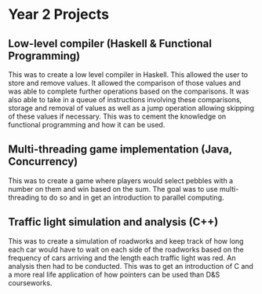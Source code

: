 # Year 2 Projects

## Low-level compiler (Haskell & Functional Programming)

This was to create a low level compiler in Haskell. This allowed the user to store and remove values. It allowed the comparison of those values and was able to complete further operations based on the comparisons. It was also able to take in a queue of instructions involving these comparisons, storage and removal of values as well as a jump operation allowing skipping of these values if necessary.
This was to cement the knowledge on functional programming and how it can be used.

## Multi-threading game implementation (Java, Concurrency)
This was to create a game where players would select pebbles with a number on them and win based on the sum. The goal was to use multi-threading to do so and in get an introduction to parallel computing.

## Traffic light simulation and analysis (C++)
This was to create a simulation of roadworks and keep track of how long each car would have to wait on each side of the roadworks based on the frequency of cars arriving and the length each traffic light was red. 
An analysis then had to be conducted. This was to get an introduction of C and a more real life application of how pointers can be used than D&S courseworks.
